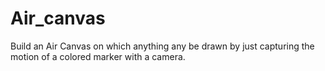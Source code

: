 # Air_canvas
Build an Air Canvas on which anything any be drawn by just capturing the motion of a colored marker with a camera.
